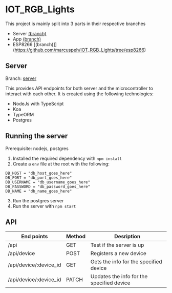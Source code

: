 # IOT_RGB_Lights

This project is mainly split into 3 parts in their respective branches
- Server [(branch)](https://github.com/marcuspeh/IOT_RGB_Lights/tree/server)
- App [(branch)](https://github.com/marcuspeh/IOT_RGB_Lights/tree/app)
- ESP8266 [(branch)]](https://github.com/marcuspeh/IOT_RGB_Lights/tree/esp8266)

## Server
Branch: [server](https://github.com/marcuspeh/IOT_RGB_Lights/tree/server)

This provides API endpoints for both server and the microcontroller to interact with each other. It is created using the following technologies:
- NodeJs with TypeScript
- Koa
- TypeORM
- Postgres

## Running the server
Prerequisite: nodejs, postgres

1) Installed the required dependency with `npm install`
2) Create a `env` file at the root with the following: 
```
DB_HOST = "db_host_goes_here"
DB_PORT = "db_port_goes_here"
DB_USERNAME = "db_username_goes_here"
DB_PASSWORD = "db_password_goes_here"
DB_NAME = "db_name_goes_here"
```
3) Run the postgres server
4) Run the server with `npm start`

## API
| End points | Method | Desription |
| --- | --- | --- | 
| /api | GET | Test if the server is up |
| /api/device | POST | Registers a new device |
| /api/device/:device_id | GET | Gets the info for the specified device |
| /api/device/:device_id | PATCH | Updates the info for the specified device |

